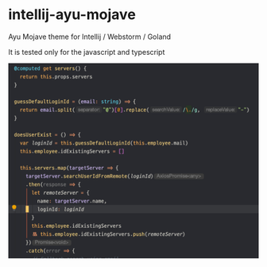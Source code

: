 # intellij-ayu-mojave

Ayu Mojave theme for Intellij / Webstorm / Goland

It is tested only for the javascript and typescript

![Sample image](https://github.com/doortts/intellij-ayu-mojave/blob/master/sample2.png?raw=true)
